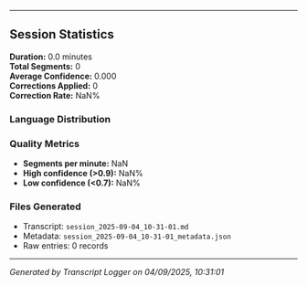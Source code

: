 

---

## Session Statistics

**Duration:** 0.0 minutes  
**Total Segments:** 0  
**Average Confidence:** 0.000  
**Corrections Applied:** 0  
**Correction Rate:** NaN%

### Language Distribution


### Quality Metrics
- **Segments per minute:** NaN
- **High confidence (>0.9):** NaN%
- **Low confidence (<0.7):** NaN%

### Files Generated
- Transcript: `session_2025-09-04_10-31-01.md`
- Metadata: `session_2025-09-04_10-31-01_metadata.json`
- Raw entries: 0 records

---
*Generated by Transcript Logger on 04/09/2025, 10:31:01*
